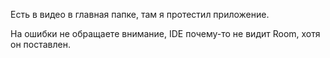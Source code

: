 Есть в видео в главная папке, там я протестил приложение.

На ошибки не обращаете внимание, IDE почему-то не видит Room, хотя он поставлен.
